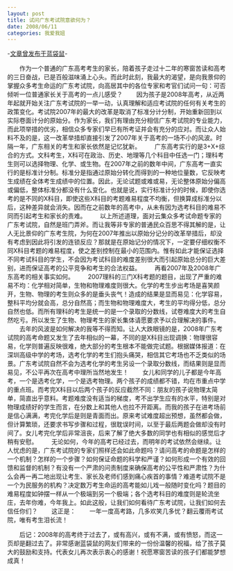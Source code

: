 ```yaml
---
layout: post
title: 试问广东考试院意欲何为？
date: 2008/06/11
categories: 我爱我妞
---
```


-[文章曾发布于蓝袋鼠](http://landaishu.hi2net.com/home/blog_read.asp?id=4175&blogid=54877)-




　　作为一个普通的广东高考考生的家长，陪着孩子走过十二年的寒窗苦读和高考的三日奋战，已是百般滋味涌上心头。而此时此刻，我最大的渴望，是向我景仰的掌握众多考生命运的广东考试院，向高居其中的各位专家和考官们试问一句：可否倾听一位普通家长关于高考的一点儿感受？
　　因为孩子是2008年高考，从近两年起就开始关注广东考试院的一举一动，认真理解和适应考试院的任何有关考生的政策变化。考试院2007年的最大的改革是取消了标准分计分制，开始重新回到以实际卷面计分的原始分。作为家长，我们有理由充分相信广东考试院的专业能力，而此项举措的优劣，相信众多专家们早已有所考证并会有充分的应对。而让众人始料不及的是，这一改革举措却直接引发了2007年关于高考的一场不小的风波。时隔一年，广东相关的考生和家长依然是记忆犹新。
　　广东高考实行的是3+X+综合的方式。文科考生，X科可在政治、历史、地理等几个科目中任选一门；理科考生则可以选择物理、化学、或生物。在2007年之前的数年中间，广东高考一直实行的是标准计分制。标准分是指通过原始分转化而得到的一种地位量数，它反映考生成绩在全体考生成绩中的位置。因此，无论试题或难或易，无论整体原始分偏高或偏低，整体标准分都没有什么变化。也就是说，实行标准计分的时候，即使你选考的是不同的X科目，即使这些X科目的考题难易程度不均衡，但换算成标准分以后，这种差异就会消失。因而在之前数年的高考中，从未有因为选考科目的难易不同而引起考生和家长的责难。
　　以上所述道理，面对云集众多考试命题专家的广东考试院，自然是班门弄斧。而让我等非专家的普通民众百思不得其解的是，让人无比景仰的广东考生院，为何在2007年推出以原始分记分的改革举措后，却没有考虑到因此将引发的连锁反应？那就是在原始记分的情况下，一定要仔细权衡不同X科目考题的难易程度，使之差别控制在最小的范围内。惟有如此才能保证选择不同考试科目的学生，不会因为考试科目的难度差别很大而引起原始总分的巨大差别，进而保证高考的公平竞争和考生的合法权益。
　　再看2007年及2008年广东高考的相关事实如何。
　　2007理科的三门X科考题的题目，出现了严重的难易不均：化学相对简单，生物和物理难度则很大。化学的考生步出考场是喜笑颜开，生物、物理的考生则众多的是垂头丧气！造成的结果是显而易见：化学容易，整科平均分就会高，总分自然高；而生物和物理难度大，考生的平均得分低，总分自然也低。而所有理科的考生是统一的是一个录取的分数线，试卷难度大的考生自然吃亏。所以发生了生物、物理考生的家长集体请愿要求予以合理解决的事件。
　　去年的风波是如何解决的我等不得而知。让人大跌眼镜的是，2008年广东考试院的高考命题又发生了去年相似的一幕，不同的是X科目出现调换：物理很容易，化学则普遍反映很难，绝大部分的考生根本不能做完试题。根据媒体报道：在深圳高级中学的考场，选考化学的考生们抱头痛哭，相信其它考场也不乏类似的场景。广东考试院自然不会为选考化学的考生另设一个录取分数线，而结果则是显而易见，不公平再次在高考中理所当然地发生！
　　女儿和同学的儿子都是今年高考，一个是选考化学，一个是选考物理。两个孩子的成绩都不错，均在市重点中学的重点班。而考完X科目以后两个孩子的反应截然不同：朋友的孩子说物理太简单，简直出乎意料。考题难度没有适当的梯度，考不出学生应有的水平，特别是对物理成绩好的学生而言，在分数上和其他人也拉不开距离。而我的孩子在进考场前是信心满满，考完化学后是则是青面而出。原来考试难度超出预想，虽然都会做，但计算繁琐，还要求书写步骤和过程，很耽误时间，以至于最后两题会做却没有时间了。女儿考完化学后非常沮丧，后来了解了绝大多数的同学也有相似的感觉后才稍有安慰。
　　无论如何，今年的高考已经过去，而明年的考试依然会继续。让人忧虑的是，广东考试院的专家们照样还会如此命题吗？请问高考的命题是怎样的一个机制？怎样的一个步骤？如何保证命题的科学和严谨？如何形成一个有效的回馈和监督的机制？有没有一个严肃的问责制度来确保高考的公平性和严肃性？为什么会再一再二地出现让考生、家长及老师们感到痛心疾首的事情？难道考试院不是一个为民服务的机构？决定数万考生命运的高考能如儿戏一般随时变化吗？题目的难易程度如钟摆一样从一个极端到另一个极端；各个选考科目的难度则是轮流坐庄，去年你难，今年我上。如此这般，让我们如何看待广东考试院，让我们如何去信任你们？
　　这正是：
　　一年一度高考路，几多欢笑几多忧？翻云覆雨考试院，唯有考生泪长流！

　　后记：2008年的高考终于过去了，或有高兴，或有不满，或有愤怒，而这一页却是翻过去了。非常感谢蓝袋鼠的网友们带来的一份份温馨的祝福，给了孩子莫大的鼓励和支持。代表女儿再次表示衷心的感谢！祝愿寒窗苦读的孩子们都能梦想成真！ 